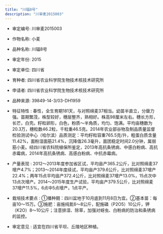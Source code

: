 ```yaml
---
title: "川辐8号"
description: "川审麦2015003"
---
```

* 审定编号:  川审麦2015003

*  作物名称:  小麦

*  品种名称:  川辐8号

*  审定年份:  2015

*  审定单位:  四川省

* 育种者:  四川省农业科学院生物技术核技术研究所

*  申请者:  四川省农业科学院生物技术核技术研究所

*  品种来源:  39849-14-3/03-DH1959

*  特征特性 : 
春性，全生育期181天，与对照绵麦37相当。幼苗半直立，分蘖力强。苗期繁茂，株型较好，穗层整齐，熟相好。株高98厘米左右。穗长方形，长芒，白壳。籽粒卵形，白色，粉质～半角质，均匀、饱满。平均亩穗数为20.3万，穗粒数46.2粒，千粒重46.5克。2014年农业部谷物及制品质量监督检验测试中心（哈尔滨）品质测定：平均籽粒容重765.5克/升，粗蛋白质含量11.42%，面粉湿面筋21.4%，沉降值26.3毫升，面团稳定时间2.0分钟，属弱筋小麦。经四川省农科院植保所鉴定，2013年高抗条锈病、中感白粉病、高抗赤霉病，2014年高抗条锈病、高感白粉病、中抗赤霉病。
 
*  产量表现 : 
2012～2013年度参加省区试，平均亩产365.2公斤，比对照绵麦37增产4.7%；2013～2014年度续试，平均亩产379.6公斤，比对照绵麦37增产22.4%；两年15点平均亩产372.4公斤，比对照绵麦37增产13.0%，15点次中13点次增产。2014～2015年度生产试验，平均亩产379.5公斤，比对照绵麦37增产11.5%，6点中5点增产，1点平产。

*  栽培技术要点 : 
①播种期：四川盆地于10月底到11月8日为宜。②基本苗：每亩10～15万。③施肥：亩施纯氮6～8公斤，配施磷（P2O5）10公斤，钾（K2O）8～10公斤；注意排湿、除草，加强对蚜虫、白粉病的防治和条锈病的监控。

*  审定意见 : 
适宜在四川省平坝、丘陵地区种植。
